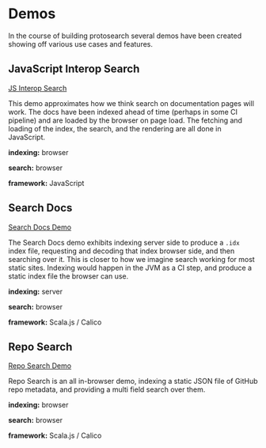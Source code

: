 # Demos

In the course of building protosearch several demos have been created showing off various use cases and features.


## JavaScript Interop Search

[JS Interop Search](../interop/index.html)

This demo approximates how we think search on documentation pages will work.
The docs have been indexed ahead of time (perhaps in some CI pipeline) and are loaded by the browser on page load.
The fetching and loading of the index, the search, and the rendering are all done in JavaScript.

**indexing:** browser

**search:** browser

**framework:** JavaScript



## Search Docs

[Search Docs Demo](../searchdocs/index.html)

The Search Docs demo exhibits indexing server side to produce a `.idx` index file,
requesting and decoding that index browser side, and then searching over it.
This is closer to how we imagine search working for most static sites.
Indexing would happen in the JVM as a CI step, and produce a static index file the browser can use.

**indexing:** server

**search:** browser

**framework:** Scala.js / Calico


## Repo Search

[Repo Search Demo](../reposearch/index.html)

Repo Search is an all in-browser demo, indexing a static JSON file of GitHub repo metadata,
and providing a multi field search over them.

**indexing:** browser

**search:** browser

**framework:** Scala.js / Calico
